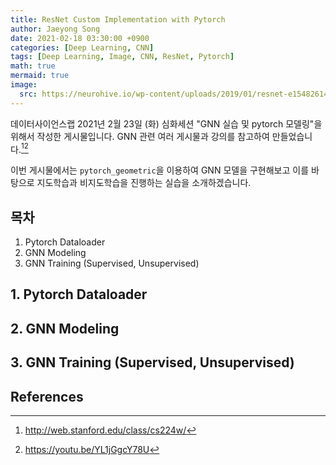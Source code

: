 ```yaml
---
title: ResNet Custom Implementation with Pytorch
author: Jaeyong Song
date: 2021-02-18 03:30:00 +0900
categories: [Deep Learning, CNN]
tags: [Deep Learning, Image, CNN, ResNet, Pytorch]
math: true
mermaid: true
image:
  src: https://neurohive.io/wp-content/uploads/2019/01/resnet-e1548261477164.png
---
```


데이터사이언스랩 2021년 2월 23일 (화) 심화세션 "GNN 실습 및 pytorch 모델링"을 위해서 작성한 게시물입니다. GNN 관련 여러 게시물과 강의를 참고하여 만들었습니다.[^CS224w][^IdeaFactoryKAIST]

이번 게시물에서는 `pytorch_geometric`을 이용하여 GNN 모델을 구현해보고 이를 바탕으로 지도학습과 비지도학습을 진행하는 실습을 소개하겠습니다.

## 목차

1. Pytorch Dataloader
2. GNN Modeling
3. GNN Training (Supervised, Unsupervised)



## 1. Pytorch Dataloader



## 2. GNN Modeling



## 3. GNN Training (Supervised, Unsupervised)



## References

[^CS224w]: http://web.stanford.edu/class/cs224w/
[^IdeaFactoryKAIST]:https://youtu.be/YL1jGgcY78U